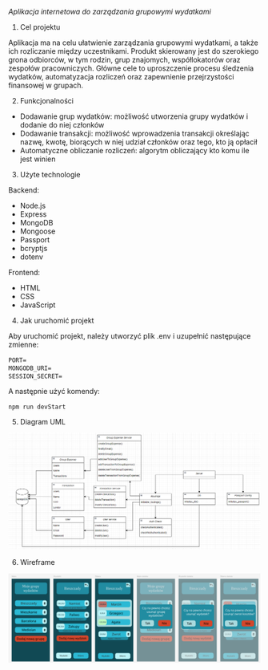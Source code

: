 *Aplikacja internetowa do zarządzania grupowymi wydatkami*

1. Cel projektu

Aplikacja ma na celu ułatwienie zarządzania grupowymi wydatkami, a także ich rozliczanie między uczestnikami. 
Produkt skierowany jest do szerokiego grona odbiorców, w tym rodzin, grup znajomych, współlokatorów oraz zespołów pracowniczych. 
Główne cele to uproszczenie procesu śledzenia wydatków, automatyzacja rozliczeń oraz zapewnienie przejrzystości finansowej w grupach.

2. Funkcjonalności

* Dodawanie grup wydatków: możliwość utworzenia grupy wydatków i dodanie do niej członków 
* Dodawanie transakcji: możliwość wprowadzenia transakcji określając nazwę, kwotę, biorących w niej udział członków oraz tego, kto ją opłacił
* Automatyczne obliczanie rozliczeń: algorytm obliczający kto komu ile jest winien

3. Użyte technologie

Backend:
* Node.js
* Express
* MongoDB
* Mongoose
* Passport
* bcryptjs
* dotenv

Frontend:
* HTML
* CSS
* JavaScript

4. Jak uruchomić projekt

Aby uruchomić projekt, należy utworzyć plik .env i uzupełnić następujące zmienne:

```
PORT=
MONGODB_URI=
SESSION_SECRET=
```

A następnie użyć komendy:

```
npm run devStart 
```

5. Diagram UML

![img_2.png](uml_diagram.png)

6. Wireframe

![img.png](wireframe.png)